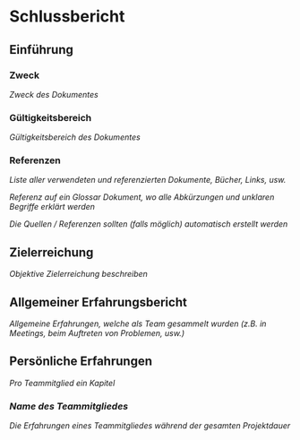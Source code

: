 # Schlussbericht

## Einführung

### Zweck

*Zweck des Dokumentes*

### Gültigkeitsbereich

*Gültigkeitsbereich des Dokumentes*

### Referenzen

*Liste aller verwendeten und referenzierten Dokumente, Bücher, Links, usw.*

*Referenz auf ein Glossar Dokument, wo alle Abkürzungen und unklaren Begriffe erklärt werden*

*Die Quellen / Referenzen sollten (falls möglich) automatisch erstellt werden*

## Zielerreichung

*Objektive Zielerreichung beschreiben*

## Allgemeiner Erfahrungsbericht

*Allgemeine Erfahrungen, welche als Team gesammelt wurden (z.B. in Meetings, beim Auftreten von Problemen, usw.)*

## Persönliche Erfahrungen

*Pro Teammitglied ein Kapitel*

### *Name des Teammitgliedes*

*Die Erfahrungen eines Teammitgliedes während der gesamten Projektdauer*
